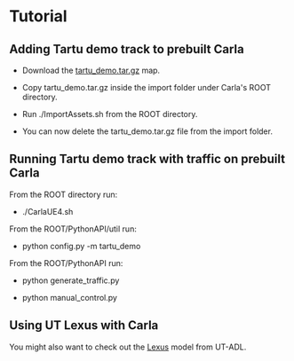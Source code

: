 # Tutorial
 
 ## Adding Tartu demo track to prebuilt Carla

- Download the [tartu_demo.tar.gz](https://github.com/UT-ADL/carla_tartu_demo/releases/download/v0.9.15.1/tartu_demo.tar.gz) map.
  
- Copy tartu_demo.tar.gz inside the import folder under Carla's ROOT directory.

- Run ./ImportAssets.sh from the ROOT directory.

- You can now delete the tartu_demo.tar.gz file from the import folder.

 ## Running Tartu demo track with traffic on prebuilt Carla

From the ROOT directory run:

- ./CarlaUE4.sh

From the ROOT/PythonAPI/util run:

- python config.py -m tartu_demo

From the ROOT/PythonAPI run:

- python generate_traffic.py

- python manual_control.py

 ## Using UT Lexus with Carla

You might also want to check out the [Lexus](https://github.com/UT-ADL/carla_lexus.git) model from UT-ADL.


